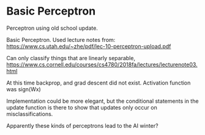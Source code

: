 # Basic Perceptron
Perceptron using old school update.

Basic Perceptron. Used lecture notes from: https://www.cs.utah.edu/~zhe/pdf/lec-10-perceptron-upload.pdf

Can only classify things that are linearly separable, https://www.cs.cornell.edu/courses/cs4780/2018fa/lectures/lecturenote03.html

At this time backprop, and grad descent did not exist. Activation function was sign(Wx)

Implementation could be more elegant, but the conditional statements in the update function is there to show that updates only occur on misclassifications. 

Apparently these kinds of perceptrons lead to the AI winter?







